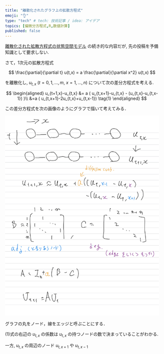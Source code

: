 ```yaml
---
title: "離散化されたグラフ上の拡散方程式"
emoji: "👌"
type: "tech" # tech: 技術記事 / idea: アイデア
topics: [偏微分方程式,R,数値計算]
published: false
---
```


[離散化された拡散方程式の状態空間モデル](https://zenn.dev/abe2/articles/10bc59bec3280c) の続き的な内容だが, 先の投稿を予備知識として要求しない.

さて，1次元の拡散方程式

$$
\frac{\partial}{\partial t} u(t,x) = a \frac{\partial}{\partial x^2} u(t,x)
$$

を離散化し, $u_{t, x}$ ($t=0,1, \ldots ,m$, $x=1, \ldots ,n$) について次の差分方程式を考える.

$$
\begin{aligned}
u_{t+1,x}-u_{t,x} &= a ( u_{t,x+1}-u_{t,x} - (u_{t,x}-u_{t,x-1})  )\\
&=a ( u_{t,x+1}-2u_{t,x}+u_{t,x-1}) \tag{1}
\end{aligned}
$$

この差分方程式を次の画像のようにグラフで描いて考えてみる．

![](/images/diffeq_onthe_graph/diffeq1.jpg)

グラフの丸をノード，線をエッジと呼ぶことにする．

(1)式の右辺の $u_{t,x}$ の係数は $u_{t,x}$ の持つノードの数で決まっていることがわかる.

一方, $u_{t,x}$ の周辺のノード $u_{t,x+1}$ や $u_{t,x-1}$ 





